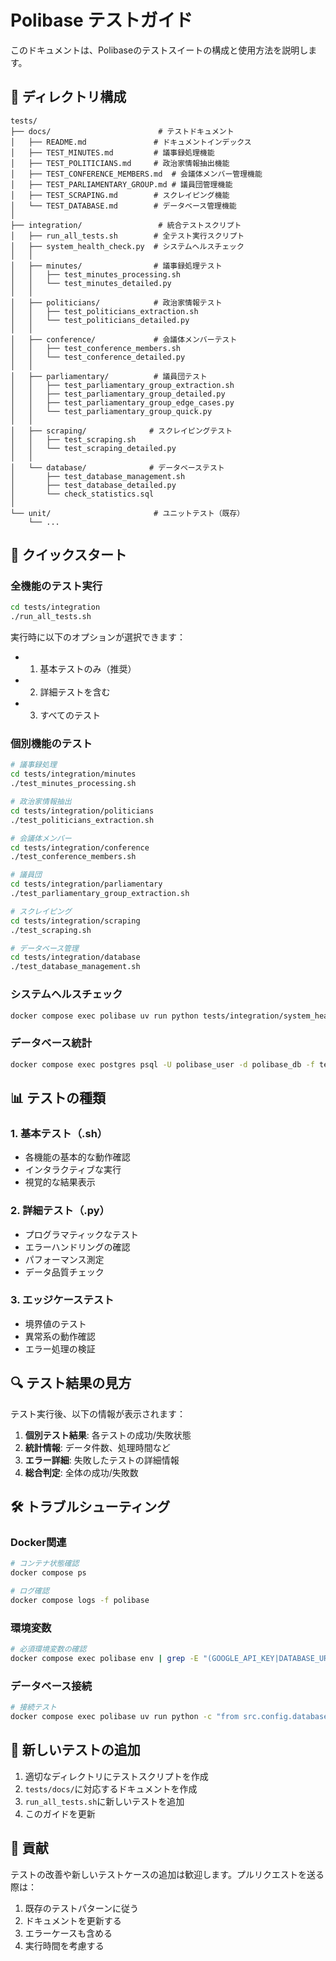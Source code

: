 # Polibase テストガイド

このドキュメントは、Polibaseのテストスイートの構成と使用方法を説明します。

## 📁 ディレクトリ構成

```
tests/
├── docs/                        # テストドキュメント
│   ├── README.md               # ドキュメントインデックス
│   ├── TEST_MINUTES.md         # 議事録処理機能
│   ├── TEST_POLITICIANS.md     # 政治家情報抽出機能
│   ├── TEST_CONFERENCE_MEMBERS.md  # 会議体メンバー管理機能
│   ├── TEST_PARLIAMENTARY_GROUP.md # 議員団管理機能
│   ├── TEST_SCRAPING.md        # スクレイピング機能
│   └── TEST_DATABASE.md        # データベース管理機能
│
├── integration/                 # 統合テストスクリプト
│   ├── run_all_tests.sh        # 全テスト実行スクリプト
│   ├── system_health_check.py  # システムヘルスチェック
│   │
│   ├── minutes/                # 議事録処理テスト
│   │   ├── test_minutes_processing.sh
│   │   └── test_minutes_detailed.py
│   │
│   ├── politicians/            # 政治家情報テスト
│   │   ├── test_politicians_extraction.sh
│   │   └── test_politicians_detailed.py
│   │
│   ├── conference/             # 会議体メンバーテスト
│   │   ├── test_conference_members.sh
│   │   └── test_conference_detailed.py
│   │
│   ├── parliamentary/          # 議員団テスト
│   │   ├── test_parliamentary_group_extraction.sh
│   │   ├── test_parliamentary_group_detailed.py
│   │   ├── test_parliamentary_group_edge_cases.py
│   │   └── test_parliamentary_group_quick.py
│   │
│   ├── scraping/              # スクレイピングテスト
│   │   ├── test_scraping.sh
│   │   └── test_scraping_detailed.py
│   │
│   └── database/              # データベーステスト
│       ├── test_database_management.sh
│       ├── test_database_detailed.py
│       └── check_statistics.sql
│
└── unit/                       # ユニットテスト（既存）
    └── ...
```

## 🚀 クイックスタート

### 全機能のテスト実行

```bash
cd tests/integration
./run_all_tests.sh
```

実行時に以下のオプションが選択できます：
- 1) 基本テストのみ（推奨）
- 2) 詳細テストを含む
- 3) すべてのテスト

### 個別機能のテスト

```bash
# 議事録処理
cd tests/integration/minutes
./test_minutes_processing.sh

# 政治家情報抽出
cd tests/integration/politicians
./test_politicians_extraction.sh

# 会議体メンバー
cd tests/integration/conference
./test_conference_members.sh

# 議員団
cd tests/integration/parliamentary
./test_parliamentary_group_extraction.sh

# スクレイピング
cd tests/integration/scraping
./test_scraping.sh

# データベース管理
cd tests/integration/database
./test_database_management.sh
```

### システムヘルスチェック

```bash
docker compose exec polibase uv run python tests/integration/system_health_check.py
```

### データベース統計

```bash
docker compose exec postgres psql -U polibase_user -d polibase_db -f tests/integration/database/check_statistics.sql
```

## 📊 テストの種類

### 1. 基本テスト（.sh）
- 各機能の基本的な動作確認
- インタラクティブな実行
- 視覚的な結果表示

### 2. 詳細テスト（.py）
- プログラマティックなテスト
- エラーハンドリングの確認
- パフォーマンス測定
- データ品質チェック

### 3. エッジケーステスト
- 境界値のテスト
- 異常系の動作確認
- エラー処理の検証

## 🔍 テスト結果の見方

テスト実行後、以下の情報が表示されます：

1. **個別テスト結果**: 各テストの成功/失敗状態
2. **統計情報**: データ件数、処理時間など
3. **エラー詳細**: 失敗したテストの詳細情報
4. **総合判定**: 全体の成功/失敗数

## 🛠️ トラブルシューティング

### Docker関連
```bash
# コンテナ状態確認
docker compose ps

# ログ確認
docker compose logs -f polibase
```

### 環境変数
```bash
# 必須環境変数の確認
docker compose exec polibase env | grep -E "(GOOGLE_API_KEY|DATABASE_URL)"
```

### データベース接続
```bash
# 接続テスト
docker compose exec polibase uv run python -c "from src.config.database import test_connection; test_connection()"
```

## 📝 新しいテストの追加

1. 適切なディレクトリにテストスクリプトを作成
2. `tests/docs/`に対応するドキュメントを作成
3. `run_all_tests.sh`に新しいテストを追加
4. このガイドを更新

## 🤝 貢献

テストの改善や新しいテストケースの追加は歓迎します。プルリクエストを送る際は：

1. 既存のテストパターンに従う
2. ドキュメントを更新する
3. エラーケースも含める
4. 実行時間を考慮する
